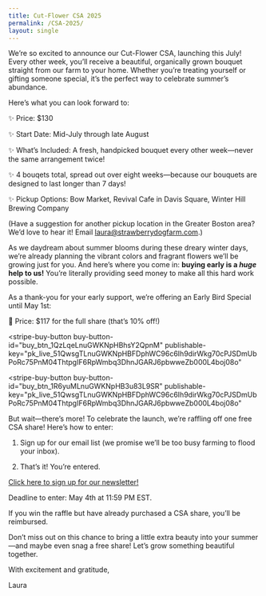 ```yaml
---
title: Cut-Flower CSA 2025
permalink: /CSA-2025/
layout: single
---
```



We’re so excited to announce our Cut-Flower CSA, launching this July! Every other week, you’ll receive a beautiful, organically grown bouquet straight from our farm to your home. Whether you’re treating yourself or gifting someone special, it’s the perfect way to celebrate summer’s abundance.

Here’s what you can look forward to:

✨ Price: $130

✨ Start Date: Mid-July through late August

✨ What’s Included: A fresh, handpicked bouquet every other week—never the same arrangement twice!

✨ 4 bouqets total, spread out over eight weeks—because our bouquets are designed to last longer than 7 days!

✨ Pickup Options: Bow Market, Revival Cafe in Davis Square, Winter Hill Brewing Company

(Have a suggestion for another pickup location in the Greater Boston area? We’d love to hear it! Email [laura@strawberrydogfarm.com](mailto:laura@strawberrydogfarm.com).)

As we daydream about summer blooms during these dreary winter days, we’re already planning the vibrant colors and fragrant flowers we’ll be growing just for you. And here’s where you come in: **buying early is a *huge* help to us!** You’re literally providing seed money to make all this hard work possible.

As a thank-you for your early support, we’re offering an Early Bird Special until May 1st:

🌻 Price: $117 for the full share (that’s 10% off!)

<script async
  src="https://js.stripe.com/v3/buy-button.js">
</script>

<stripe-buy-button
  buy-button-id="buy_btn_1QzLqeLnuGWKNpHBhsY2QpnM"
  publishable-key="pk_live_51QwsgTLnuGWKNpHBFDphWC96c6Ih9dirWkg70cPJSDmUbPoRc75PnM04ThtpgIF6RpWmbq3DhnJGARJ6pbwweZb000L4boj08o"
>
</stripe-buy-button>
<stripe-buy-button
  buy-button-id="buy_btn_1R1TAnLnuGWKNpHB8hS4xlh2"
  publishable-key="pk_live_51QwsgTLnuGWKNpHBFDphWC96c6Ih9dirWkg70cPJSDmUbPoRc75PnM04ThtpgIF6RpWmbq3DhnJGARJ6pbwweZb000L4boj08o"
>
</stripe-buy-button>

<stripe-buy-button
  buy-button-id="buy_btn_1R6yuMLnuGWKNpHB3u83L9SR"
  publishable-key="pk_live_51QwsgTLnuGWKNpHBFDphWC96c6Ih9dirWkg70cPJSDmUbPoRc75PnM04ThtpgIF6RpWmbq3DhnJGARJ6pbwweZb000L4boj08o"
>
</stripe-buy-button>

But wait—there’s more! To celebrate the launch, we’re raffling off one free CSA share! Here’s how to enter:

1. Sign up for our email list (we promise we’ll be too busy farming to flood your inbox).

2. That’s it! You’re entered.

<a href="#" onclick="ml('show', 'uByRaX', true); return false;">Click here to sign up for our newsletter!</a>

<!-- MailerLite Universal -->
<script>
  (function(w,d,e,u,f,l,n){
    w[f]=w[f]||function(){(w[f].q=w[f].q||[]).push(arguments);};
    l=d.createElement(e),l.async=1,l.src=u,
    n=d.getElementsByTagName(e)[0],n.parentNode.insertBefore(l,n);
  })(window,document,'script','https://assets.mailerlite.com/js/universal.js','ml');
  ml('account', '1353404');
</script>
<!-- End MailerLite Universal -->

Deadline to enter: May 4th at 11:59 PM EST.

If you win the raffle but have already purchased a CSA share, you’ll be reimbursed.


Don’t miss out on this chance to bring a little extra beauty into your summer—and maybe even snag a free share! Let’s grow something beautiful together.

With excitement and gratitude,

Laura
